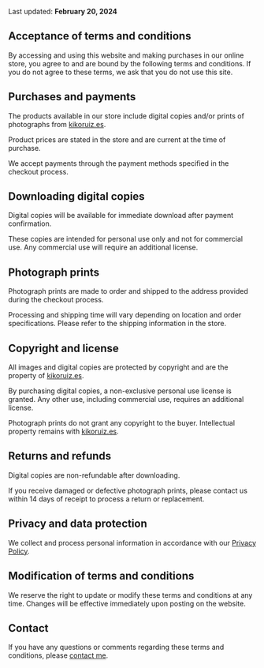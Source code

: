 Last updated: **February 20, 2024**

## Acceptance of terms and conditions

By accessing and using this website and making purchases in our online store, you agree to and are bound by the following terms and conditions. If you do not agree to these terms, we ask that you do not use this site.

## Purchases and payments

The products available in our store include digital copies and/or prints of photographs from [kikoruiz.es](/).

Product prices are stated in the store and are current at the time of purchase.

We accept payments through the payment methods specified in the checkout process.

## Downloading digital copies

Digital copies will be available for immediate download after payment confirmation.

These copies are intended for personal use only and not for commercial use. Any commercial use will require an additional license.

## Photograph prints

Photograph prints are made to order and shipped to the address provided during the checkout process.

Processing and shipping time will vary depending on location and order specifications. Please refer to the shipping information in the store.

## Copyright and license

All images and digital copies are protected by copyright and are the property of [kikoruiz.es](/).

By purchasing digital copies, a non-exclusive personal use license is granted. Any other use, including commercial use, requires an additional license.

Photograph prints do not grant any copyright to the buyer. Intellectual property remains with [kikoruiz.es](/).

## Returns and refunds

Digital copies are non-refundable after downloading.

If you receive damaged or defective photograph prints, please contact us within 14 days of receipt to process a return or replacement.

## Privacy and data protection

We collect and process personal information in accordance with our [Privacy Policy](/privacy-policy).

## Modification of terms and conditions

We reserve the right to update or modify these terms and conditions at any time. Changes will be effective immediately upon posting on the website.

## Contact

If you have any questions or comments regarding these terms and conditions, please [contact me](/#contact).
